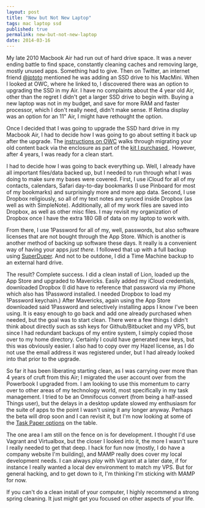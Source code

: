 ```yaml
---
layout: post
title: "New but Not New Laptop"
tags: mac laptop ssd
published: true
permalink: new-but-not-new-laptop
date: 2014-03-16
---
```


My late 2010 Macbook Air had run out of hard drive space. It was a never ending battle to find space, constantly cleaning caches and removing large, mostly unused apps. Something had to give. Then on Twitter, an internet friend [@jptoto](https://twitter.com/jptoto) mentioned he was adding an SSD drive to his MacMini. When I looked at OWC, where he linked to, I discovered there was an option to upgrading the SSD in my Air. I have no complaints about the 4 year old Air, other than the regret  I didn't get a larger SSD drive to begin with. Buying a new laptop was not in my budget, and save for more RAM and faster processor, which I don't really need, didn't make sense. If Retina display was an option for an 11" Air, I might have rethought the option.

Once I decided that I was going to upgrade the SSD hard drive in my Macbook Air, I had to decide how I was going to go about setting it back up after the upgrade. The [instructions on OWC](http://eshop.macsales.com/articles/how-to-transfer-your-data-from-your-old-drive-to-a-new-drive) walks through migrating your old content back via the enclosure as part of the [kit I purchased ](http://eshop.macsales.com/shop/SSD/OWC/Air-Retina/Apple-MacBook-Air-2010-Drive-Internal-Flash). However, after 4 years, I was ready for a clean start.

I had to decide how I was going to back everything up. Well, I already have all important files/data backed up, but I needed to run through what I was doing to make sure my bases were covered. First, I use iCloud for all of my contacts, calendars, Safari day-to-day bookmarks (I use Pinboard for most of my bookmarks) and surprisingly more and more app data. Second, I use Dropbox religiously, so all of my text notes are synced inside Dropbox (as well as with SimpleNote). Additionally, all of my work files are saved into Dropbox, as well as other misc files. I may revisit my organization of Dropbox once I have the extra 180 GB of data on my laptop to work with.

From there, I use 1Password for all of my, well, passwords, but also software licenses that are not bought through the App Store. Which is another is another method of backing up software these days. It really is a convenient way of having your apps *just there.* I followed that up with a full backup using [SuperDuper](http://www.shirt-pocket.com/SuperDuper/superduperdescription.html). And not to be outdone, I did a Time Machine backup to an external hard drive.

The result? Complete success. I did a clean install of Lion, loaded up the App Store and upgraded to Mavericks. Easily added my iCloud credentials, downloaded  Dropbox (I did have to reference that password via my iPhone which also has 1Password installed. I needed Dropbox to load my 1Password keychain.) After Mavericks, again using the App Store downloaded said 1Password and selectively installing apps I know I've been using. It is easy enough to go back and add one already purchased when needed, but the goal was to start clean. There were a few things I didn't think about directly such as ssh keys for Github/Bitbucket and my VPS, but since I had redundant backups of my entire system, I simply copied those over to my home directory. Certainly I could have generated new keys, but this was obviously easier. I also had to copy over my Hazel license, as I do not use the email address it was registered under, but I had already looked into that prior to the upgrade.

So far it has been liberating starting clean, as I was carrying over more than 4 years of cruft from this Air; I migrated the user account over from the Powerbook I upgraded from. I am looking to use this momentum to carry over to other areas of my technology world, most specifically in my task management. I tried to be an Omnifocus convert (from being a half-assed Things user), but the delays in a desktop update slowed my enthusiasm for the suite of apps to the point I wasn't using it any longer anyway. Perhaps the beta will drop soon and I can revisit it, but I'm now looking at some of the [Task Paper options](http://www.macdrifter.com/2014/02/the-taskpaper-rd-notebook.html) on the table.

The one area I am still on the fence on is for development. I thought I'd use Vagrant and Virtualbox, but the closer I looked into it, the more I wasn't sure I really needed to get that deep. I hack for fun now (mostly, I do have a company website I'm building), and MAMP really does cover my local development needs. I can always *play* with Vagrant at a later date, if for instance I really wanted a local dev environment to match my VPS. But for general hacking, and to get down to it, I'm thinking I'm sticking with MAMP for now.

If you can't do a clean install of your computer, I highly recommend a strong spring cleaning. It just might get you focused on other aspects of your life.

